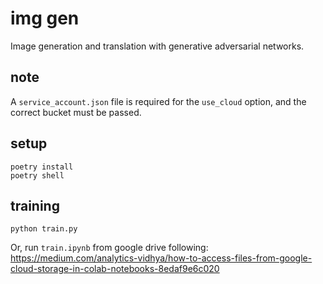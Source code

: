 # img gen

Image generation and translation with generative adversarial networks.

## note

A `service_account.json` file is required for the `use_cloud` option, and the correct bucket must be passed.

## setup

```
poetry install
poetry shell
```

## training

```
python train.py
```

Or, run `train.ipynb` from google drive following: https://medium.com/analytics-vidhya/how-to-access-files-from-google-cloud-storage-in-colab-notebooks-8edaf9e6c020
